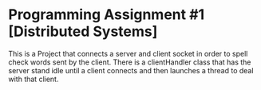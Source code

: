 # Programming Assignment #1 [Distributed Systems]
This is a Project that connects a server and client socket in order to spell check words sent by the client.
There is a clientHandler class that has the server stand idle until a client connects and then launches a thread to deal with that client.
